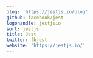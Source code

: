 ```yaml
---
blog: 'https://jestjs.io/blog'
github: facebook/jest
logohandle: jestjsio
sort: jestjs
title: Jest
twitter: fbjest
website: 'https://jestjs.io/'
---
```

